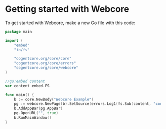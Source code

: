 # Getting started with Webcore

To get started with Webcore, make a new Go file with this code:

```go
package main

import (
	"embed"
	"io/fs"

	"cogentcore.org/core/core"
	"cogentcore.org/core/errors"
	"cogentcore.org/core/webcore"
)

//go:embed content
var content embed.FS

func main() {
	b := core.NewBody("Webcore Example")
	pg := webcore.NewPage(b).SetSource(errors.Log1(fs.Sub(content, "content")))
	b.AddAppBar(pg.AppBar)
	pg.OpenURL("", true)
	b.RunMainWindow()
}
```
